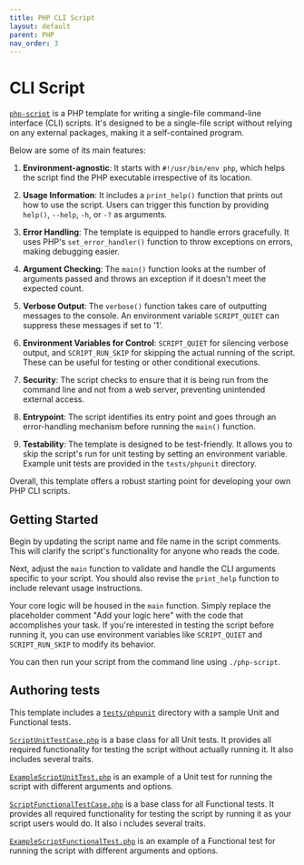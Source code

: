 ```yaml
---
title: PHP CLI Script
layout: default
parent: PHP
nav_order: 3
---
```


# CLI Script

[`php-script`](https://github.com/AlexSkrypnyk/scaffold/blob/main/php-script)
is a PHP template for writing a single-file command-line interface (CLI)
scripts. It's designed to be a single-file script without relying on any
external packages, making it a self-contained program.

Below are some of its main features:

1. **Environment-agnostic**: It starts with `#!/usr/bin/env php`, which helps
   the script find the PHP executable irrespective of its location.

2. **Usage Information**: It includes a `print_help()` function that prints out
   how to use the script. Users can trigger this function by providing `help()`,
   `--help`, `-h`, or `-?` as arguments.

3. **Error Handling**: The template is equipped to handle errors gracefully. It
   uses PHP's `set_error_handler()` function to throw exceptions on errors, making
   debugging easier.

4. **Argument Checking**: The `main()` function looks at the number of arguments
   passed and throws an exception if it doesn't meet the expected count.

5. **Verbose Output**: The `verbose()` function takes care of outputting messages
   to the console. An environment variable `SCRIPT_QUIET` can suppress these
   messages if set to '1'.

6. **Environment Variables for Control**: `SCRIPT_QUIET` for silencing verbose
   output, and `SCRIPT_RUN_SKIP` for skipping the actual running of the script.
   These can be useful for testing or other conditional executions.

7. **Security**: The script checks to ensure that it is being run from the
   command line and not from a web server, preventing unintended external
   access.

8. **Entrypoint**: The script identifies its entry point and goes through an
   error-handling mechanism before running the `main()` function.

9. **Testability**: The template is designed to be test-friendly. It allows you
   to skip the script's run for unit testing by setting an environment variable.
   Example unit tests are provided in the `tests/phpunit` directory.

Overall, this template offers a robust starting point for developing your own
PHP CLI scripts.

## Getting Started

Begin by updating the script name and file name in the script comments. This
will clarify the script's functionality for anyone who reads the code.

Next, adjust the `main` function to validate and handle the CLI arguments
specific to your script. You should also revise the `print_help` function to
include relevant usage instructions.

Your core logic will be housed in the `main` function. Simply replace the
placeholder comment "Add your logic here" with the code that accomplishes your
task. If you're interested in testing the script before running it, you can use
environment variables like `SCRIPT_QUIET` and `SCRIPT_RUN_SKIP` to modify its
behavior.

You can then run your script from the command line using `./php-script`.

## Authoring tests

This template includes a [`tests/phpunit`](https://github.com/AlexSkrypnyk/scaffold/tree/main/tests/phpunit)
directory with a sample Unit and Functional tests.

[`ScriptUnitTestCase.php`](https://github.com/AlexSkrypnyk/scaffold/blob/main/tests/phpunit/Unit/ScriptUnitTestCase.php)
is a base class for all Unit tests. It provides all required functionality for
testing the script without actually running it. It also includes several traits.

[`ExampleScriptUnitTest.php`](https://github.com/AlexSkrypnyk/scaffold/blob/main/tests/phpunit/Unit/ExampleScriptUnitTest.php)
is an example of a Unit test for running the script with different arguments and
options.

[`ScriptFunctionalTestCase.php`](https://github.com/AlexSkrypnyk/scaffold/blob/main/tests/phpunit/Functional/ScriptFunctionalTestCase.php)
is a base class for all Functional tests. It provides all required functionality
for testing the script by running it as your script users would do. It also i
ncludes several traits.

[`ExampleScriptFunctionalTest.php`](https://github.com/AlexSkrypnyk/scaffold/blob/main/tests/phpunit/Functional/ExampleScriptFunctionalTest.php)
is an example of a Functional test for running the script with different
arguments and options.
